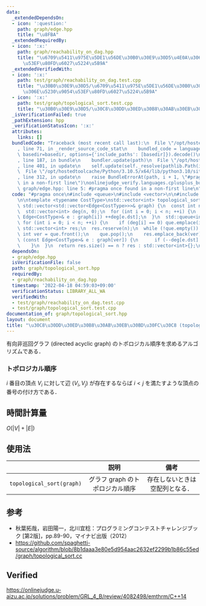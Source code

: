 ```yaml
---
data:
  _extendedDependsOn:
  - icon: ':question:'
    path: graph/edge.hpp
    title: "\u8FBA"
  _extendedRequiredBy:
  - icon: ':x:'
    path: graph/reachability_on_dag.hpp
    title: "\u6709\u5411\u975E\u5DE1\u56DE\u30B0\u30E9\u30D5\u4E0A\u306E\u5230\u9054\
      \u53EF\u80FD\u6027\u5224\u5B9A"
  _extendedVerifiedWith:
  - icon: ':x:'
    path: test/graph/reachability_on_dag.test.cpp
    title: "\u30B0\u30E9\u30D5/\u6709\u5411\u975E\u5DE1\u56DE\u30B0\u30E9\u30D5\u4E0A\
      \u306E\u5230\u9054\u53EF\u80FD\u6027\u5224\u5B9A"
  - icon: ':x:'
    path: test/graph/topological_sort.test.cpp
    title: "\u30B0\u30E9\u30D5/\u30C8\u30DD\u30ED\u30B8\u30AB\u30EB\u30BD\u30FC\u30C8"
  _isVerificationFailed: true
  _pathExtension: hpp
  _verificationStatusIcon: ':x:'
  attributes:
    links: []
  bundledCode: "Traceback (most recent call last):\n  File \"/opt/hostedtoolcache/Python/3.10.5/x64/lib/python3.10/site-packages/onlinejudge_verify/documentation/build.py\"\
    , line 71, in _render_source_code_stat\n    bundled_code = language.bundle(stat.path,\
    \ basedir=basedir, options={'include_paths': [basedir]}).decode()\n  File \"/opt/hostedtoolcache/Python/3.10.5/x64/lib/python3.10/site-packages/onlinejudge_verify/languages/cplusplus.py\"\
    , line 187, in bundle\n    bundler.update(path)\n  File \"/opt/hostedtoolcache/Python/3.10.5/x64/lib/python3.10/site-packages/onlinejudge_verify/languages/cplusplus_bundle.py\"\
    , line 401, in update\n    self.update(self._resolve(pathlib.Path(included), included_from=path))\n\
    \  File \"/opt/hostedtoolcache/Python/3.10.5/x64/lib/python3.10/site-packages/onlinejudge_verify/languages/cplusplus_bundle.py\"\
    , line 312, in update\n    raise BundleErrorAt(path, i + 1, \"#pragma once found\
    \ in a non-first line\")\nonlinejudge_verify.languages.cplusplus_bundle.BundleErrorAt:\
    \ graph/edge.hpp: line 5: #pragma once found in a non-first line\n"
  code: "#pragma once\n#include <queue>\n#include <vector>\n\n#include \"./edge.hpp\"\
    \n\ntemplate <typename CostType>\nstd::vector<int> topological_sort(\n    const\
    \ std::vector<std::vector<Edge<CostType>>>& graph) {\n  const int n = graph.size();\n\
    \  std::vector<int> deg(n, 0);\n  for (int i = 0; i < n; ++i) {\n    for (const\
    \ Edge<CostType>& e : graph[i]) ++deg[e.dst];\n  }\n  std::queue<int> que;\n \
    \ for (int i = 0; i < n; ++i) {\n    if (deg[i] == 0) que.emplace(i);\n  }\n \
    \ std::vector<int> res;\n  res.reserve(n);\n  while (!que.empty()) {\n    const\
    \ int ver = que.front();\n    que.pop();\n    res.emplace_back(ver);\n    for\
    \ (const Edge<CostType>& e : graph[ver]) {\n      if (--deg[e.dst] == 0) que.emplace(e.dst);\n\
    \    }\n  }\n  return res.size() == n ? res : std::vector<int>{};\n}\n"
  dependsOn:
  - graph/edge.hpp
  isVerificationFile: false
  path: graph/topological_sort.hpp
  requiredBy:
  - graph/reachability_on_dag.hpp
  timestamp: '2022-04-18 04:59:03+09:00'
  verificationStatus: LIBRARY_ALL_WA
  verifiedWith:
  - test/graph/reachability_on_dag.test.cpp
  - test/graph/topological_sort.test.cpp
documentation_of: graph/topological_sort.hpp
layout: document
title: "\u30C8\u30DD\u30ED\u30B8\u30AB\u30EB\u30BD\u30FC\u30C8 (topological sort)"
---
```


有向非巡回グラフ (directed acyclic graph) のトポロジカル順序を求めるアルゴリズムである．


### トポロジカル順序

$i$ 番目の頂点 $V_i$ に対して辺 $(V_i, V_j)$ が存在するならば $i < j$ を満たすような頂点の番号の付け方である．


## 時間計算量

$O(\lvert V \rvert + \lvert E \rvert)$


## 使用法

||説明|備考|
|:--:|:--:|:--:|
|`topological_sort(graph)`|グラフ $\mathrm{graph}$ のトポロジカル順序|存在しないときは空配列となる．|


## 参考

- 秋葉拓哉，岩田陽一，北川宜稔：プログラミングコンテストチャレンジブック \[第2版\]，pp.89-90，マイナビ出版（2012）
- https://github.com/spaghetti-source/algorithm/blob/8b1daaa3e80e5d954aac2632ef2299b1b86c55ed/graph/topological_sort.cc


## Verified

https://onlinejudge.u-aizu.ac.jp/solutions/problem/GRL_4_B/review/4082498/emthrm/C++14
